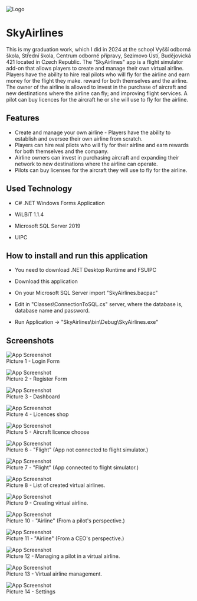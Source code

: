 
![Logo](https://img.tpx.cz/uploads/SkyAirlines31714443168.png)


# SkyAirlines

This is my graduation work, which I did in 2024 at the school Vyšší odborná škola, Střední škola, Centrum odborné přípravy, Sezimovo Ústí, Budějovická 421 located in Czech Republic. The "SkyAirlines" app is a flight simulator add-on that allows players to 
create and manage their own virtual airline. Players have the ability to hire real 
pilots who will fly for the airline and earn money for the flight they make. 
reward for both themselves and the airline. The owner of the airline is allowed to 
invest in the purchase of aircraft and new destinations where the airline can fly; and 
improving flight services. A pilot can buy licences for the aircraft he or she will use 
to fly for the airline.


## Features

- Create and manage your own airline - Players have the ability to establish and oversee their own airline from scratch.
- Players can hire real pilots who will fly for their airline and earn rewards for both themselves and the company.
- Airline owners can invest in purchasing aircraft and expanding their network to new destinations where the airline can operate.
- Pilots can buy licenses for the aircraft they will use to fly for the airline.


## Used Technology

- C# .NET Windows Forms Application

- WiLBiT 1.1.4

- Microsoft SQL Server 2019

- UIPC

## How to install and run this application

- You need to download .NET Desktop Runtime and FSUIPC

- Download this application

- On your Microsoft SQL Server import "SkyAirlines.bacpac"

- Edit in  "Classes\ConnectionToSQL.cs" server, where the database is, database name and password.

- Run Application -> "SkyAirlines\bin\Debug\SkyAirlines.exe"


## Screenshots

![App Screenshot](https://img.tpx.cz/uploads/11714415740.png)<br />
Picture 1 - Login Form<br />

![App Screenshot](https://img.tpx.cz/uploads/21714481087.png)<br />
Picture 2 - Register Form<br />

![App Screenshot](https://img.tpx.cz/uploads/31714441503.png)<br />
Picture 3 - Dashboard<br />

![App Screenshot](https://img.tpx.cz/uploads/41714431344.png)<br />
Picture 4 - Licences shop<br />

![App Screenshot](https://img.tpx.cz/uploads/51714477156.png)<br />
Picture 5 - Aircraft licence choose<br />

![App Screenshot](https://img.tpx.cz/uploads/61714416200.png)<br />
Picture 6 - "Flight" (App not connected to flight simulator.)<br />

![App Screenshot](https://img.tpx.cz/uploads/71714446835.png)<br />
Picture 7 - "Flight" (App connected to flight simulator.)<br />

![App Screenshot](https://img.tpx.cz/uploads/81714495209.png)<br />
Picture 8 - List of created virtual airlines.<br />

![App Screenshot](https://img.tpx.cz/uploads/91714465472.png)<br />
Picture 9 - Creating virtual airline.<br />

![App Screenshot](https://img.tpx.cz/uploads/101714460995.png)<br />
Picture 10 - "Airline" (From a pilot's perspective.)<br />

![App Screenshot](https://img.tpx.cz/uploads/111714396108.png)<br />
Picture 11 - "Airline" (From a CEO's perspective.)<br />

![App Screenshot](https://img.tpx.cz/uploads/121714491333.png)<br />
Picture 12 - Managing a pilot in a virtual airline.<br />

![App Screenshot](https://img.tpx.cz/uploads/131714427347.png)<br />
Picture 13 - Virtual airline management.<br />

![App Screenshot](https://img.tpx.cz/uploads/141714411189.png)<br />
Picture 14 - Settings
